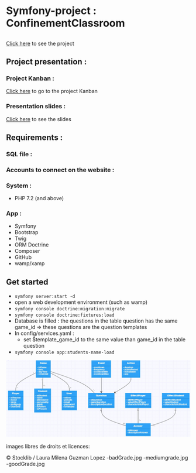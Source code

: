 # Symfony-project : ConfinementClassroom

##
[Click here](http://magma-game.com/ConfinementClassroom/public/) to see the project

## Project presentation :

### Project Kanban :
[Click here](https://github.com/Zerui-WANG/Symfony-project/projects/1) to go to the project Kanban

### Presentation slides :
[Click here](https://github.com/Zerui-WANG/Symfony-project/blob/develop/presentation_slides.pdf) to see the slides

## Requirements :

### SQL file :

### Accounts to connect on the website :

### System : 
- PHP 7.2 (and above)

### App : 
- Symfony
- Bootstrap
- Twig
- ORM Doctrine
- Composer
- GitHub
- wamp/xamp

## Get started
- `symfony server:start -d`
- open a web development environment (such as wamp)
- `symfony console doctrine:migration:migrate`
- `symfony console doctrine:fixtures:load`
- Database is filled : the questions in the table question has the same game_id => these questions are the question templates
- In config/services.yaml : 
    - set $template_game_id to the same value than game_id in the table question 
- `symfony console app:students-name-load`

![Alt text](./diagrammeDeClasse.JPG)

images libres de droits et licences:

© Stocklib / Laura Milena Guzman Lopez
-badGrade.jpg
-mediumgrade.jpg
-goodGrade.jpg
